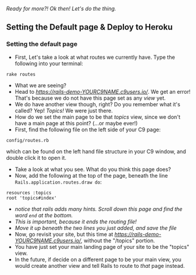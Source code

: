 *Ready for more?! Ok then! Let's do the thing.*

 
## Setting the Default page & Deploy to Heroku 
<!--(http://docs.railsbridge.org/intro-to-rails/setting_the_default_page)-->

### Setting the default page
* First, Let's take a look at what routes we currently have. Type the following into your terminal:
```
rake routes
```
* What we are seeing?
* Head to *https://rails-demo-YOURC9NAME.c9users.io/*. We get an error!  That's because we do not have this page set as any *view* yet. 
* We do have another view though, right?  Do you remember what it's called? Yep!  *Topics!* We were just there. 
* How do we set the main page to be that *topics* view, since we don't have a main page at this point? (...or maybe ever!)
* First, find the following file on the left side of your C9 page:
```
config/routes.rb
``` 
which can be found on the left hand file structure in your C9 window, and double click it to open it.
* Take a look at what you see.  What do you think this page does? 
* Now, add the following at the top of the page, beneath the line ```Rails.application.routes.draw do```: 

```
resources :topics
root 'topics#index'
```
* *notice that rails adds many hints. Scroll down this page and find the word ```end``` at the bottom.*
* *This is important, because it ends the routing file!*
* *Move it up beneath the two lines you just added, and save the file* 
* Now, go revisit your site, but this time at *https://rails-demo-YOURC9NAME.c9users.io/*, without the  "/topics" portion.
* You have just set your main landing page of your site to be the "topics" view. 
* In the future, if decide on a different page to be your main view, you would create another view and tell Rails to route to *that* page instead. 
